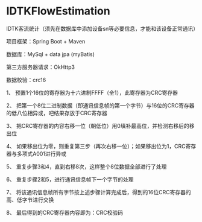 # IDTKFlowEstimation
IDTK客流统计（须先在数据库中添加设备sn等必要信息，才能和该设备正常通讯）

项目框架：Spring Boot + Maven

数据库：MySql + data jpa (myBatis)

第三方服务器请求：OkHttp3


数据校验：crc16

1、  预置1个16位的寄存器为十六进制FFFF（全1），此寄存器为CRC寄存器

2、  把第一个8位二进制数据（即通讯信息帧的第一个字节）与16位的CRC寄存器的低八位相异或，吧结果存放于CRC寄存器

3、  把CRC寄存器的内容右移一位（朝低位）用0填补最高位，并检测右移后的移出位

4、  如果移出位为零，则重复第三步（再次右移一位）；如果移出位为1，CRC寄存器与多项式A001进行异或

5、  重复步骤3和4，直到右移8次，这样整个8位数据全部进行了处理

6、  重复步骤2和5，进行通讯信息帧下一个字节的处理

7、  将该通讯信息帧所有字节按上述步骤计算完成后，得到的16位CRC寄存器的高、低字节进行交换

8、  最后得到的CRC寄存器内容即为：CRC校验码

